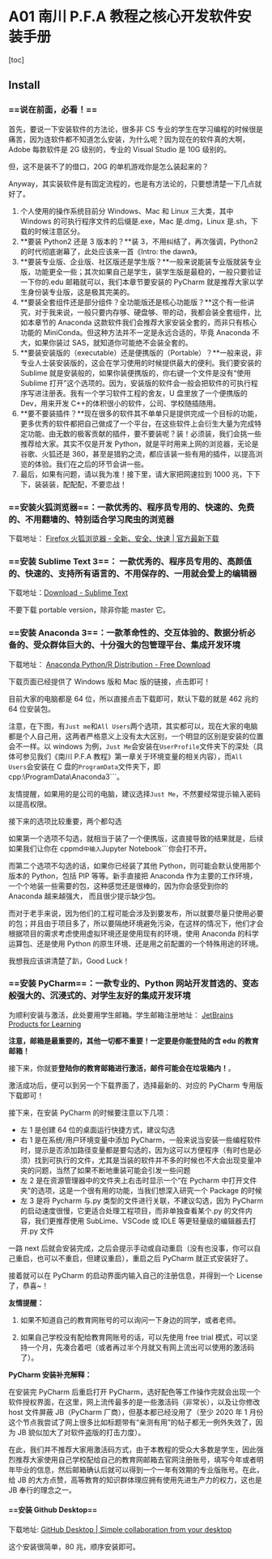 # A01 南川 P.F.A 教程之核心开发软件安装手册

[toc]

## Install

### ==说在前面，必看！==

首先，要说一下安装软件的方法论，很多非 CS 专业的学生在学习编程的时候很是痛苦，因为连软件都不知道怎么安装，为什么呢？因为现在的软件真的大啊，Adobe 每款软件是 2G 级别的，专业的 Visual Studio 是 10G 级别的。

但，这不是装不了的借口，20G 的单机游戏你是怎么装起来的？

Anyway，其实装软件是有固定流程的，也是有方法论的，只要想清楚一下几点就好了。

1. 个人使用的操作系统目前分 Windows、Mac 和 Linux 三大类，其中 Windows 的可执行程序文件的后缀是.exe，Mac 是.dmg，Linux 是.sh，下载的时候注意区分。
2. **要装 Python2 还是 3 版本的？**装 3，不用纠结了，再次强调，Python2 的时代彻底谢幕了，此处应该来一首《Intro: the dawn》。
3. **要装专业版、企业版、社区版还是学生版？**一般来说能装专业版就装专业版，功能更全一些；其次如果自己是学生，装学生版是最稳的，一般只要验证一下你的.edu 邮箱就可以，我们本章节要安装的 PyCharm 就是推荐大家以学生身份装专业版，这是极其完美的。
4. **要装全套组件还是部分组件？全功能版还是核心功能版？**这个有一些讲究，对于我来说，一般只要内存够、硬盘够、带的动，我都会装全套组件，比如本章节的 Anaconda 这款软件我们会推荐大家安装全套的，而非只有核心功能的 MiniConda。但这种方法并不一定是永远合适的，毕竟 Anaconda 不大，如果你装过 SAS，就知道你可能绝不会装全套的。
5. **要装安装版的（executable）还是便携版的（Portable）？**一般来说，非专业人士装安装版的，这会在学习使用的时候提供最大的便利。我们要安装的 Sublime 就是安装般的，如果你装便携版的，你右键一个文件是没有“使用 Sublime 打开”这个选项的。因为，安装版的软件会一般会把软件的可执行程序写进注册表。我有一个学习软件工程的舍友，U 盘里放了一个便携版的 Dev，用来开发 C++的体积很小的软件，公司、学校随插随用。
6. **要不要装插件？**现在很多的软件其不单单只是提供完成一个目标的功能，更多优秀的软件都把自己做成了一个平台，在这些软件上会衍生大量为完成特定功能、由无数的极客贡献的插件，要不要装呢？装！必须装，我们会挑一些推荐给大家。其实不仅是开发 Python，就是平时用来上网的浏览器，无论是谷歌、火狐还是 360，甚至是猎豹之流，都应该装一些有用的插件，以提高浏览的体验。我们在之后的环节会讲一些。
7. 最后，如果有问题，请以我为准！接下里，请大家把网速拉到 1000 兆，下下下，装装装，配配配，不要恋战！

### ==安装火狐浏览器==：一款优秀的、程序员专用的、快速的、免费的、不用翻墙的、特别适合学习爬虫的浏览器

下载地址： [Firefox 火狐浏览器 - 全新、安全、快速 | 官方最新下载](http://www.firefox.com.cn/)

### ==安装 Sublime Text 3==： 一款优秀的、程序员专用的、高颜值的、快速的、支持所有语言的、不用保存的、一用就会爱上的编辑器

下载地址：[Download - Sublime Text](https://www.sublimetext.com/3)

不要下载 portable version，除非你能 master 它。

### ==安装 Anaconda 3==：一款革命性的、交互体验的、数据分析必备的、受众群体巨大的、十分强大的包管理平台、集成开发环境

下载地址： [Anaconda Python/R Distribution - Free Download](https://www.anaconda.com/distribution/)

下载页面已经提供了 Windows 版和 Mac 版的链接，点击即可！

目前大家的电脑都是 64 位，所以直接点击下载即可，默认下载的就是 462 兆的 64 位安装包。

注意，在下图，有`Just me`和`All Users`两个选项，其实都可以，现在大家的电脑都是个人自己用，这两者严格意义上没有太大区别，一个明显的区别是安装的位置会不一样。以 windows 为例，`Just Me`会安装在`UserProfile`文件夹下的深处（具体可参见我们《南川 P.F.A 教程》第一章关于环境变量的相关内容），而`All Users`会安装在 C 盘的`ProgramData`文件夹下，即 cpp:\\ProgramData\Anaconda3```。

友情提醒，如果用的是公司的电脑，建议选择`Just Me`，不然要经常提示输入密码以提高权限。

接下来的选项比较重要，两个都勾选

如果第一个选项不勾选，就相当于装了一个便携版，这直接导致的结果就是，后续如果我们让你在 cppmd`中输入`Jupyter Notebook```你会打不开。

而第二个选项不勾选的话，如果你已经装了其他 Python，则可能会默认使用那个版本的 Python，包括 PIP 等等。新手直接把 Anaconda 作为主要的工作环境，一个个地装一些需要的包，这种感觉还是很棒的，因为你会感受到你的 Anaconda 越来越强大， 而且很少提示缺少包。

而对于老手来说，因为他们的工程可能会涉及到要发布，所以就要尽量只使用必要的包；并且由于项目多了，所以要隔绝环境避免污染，在这样的情况下，他们才会根据项目的需求考虑使用虚拟环境还是使用现有的环境，使用 Anaconda 的科学运算包、还是使用 Python 的原生环境、还是用之前配置的一个特殊用途的环境。

我想我应该讲清楚了趴，Good Luck！

### ==安装 PyCharm==：一款专业的、Python 网站开发首选的、变态般强大的、沉浸式的、对学生友好的集成开发环境

为顺利安装与激活，此处要用学生邮箱。学生邮箱注册地址： [JetBrains Products for Learning](https://www.jetbrains.com/shop/eform/students)

**注意，邮箱是最重要的，其他一切都不重要！一定要是你能登陆的含 edu 的教育邮箱！**

接下来，你就要**登陆你的教育邮箱进行激活，邮件可能会在垃圾箱内！**。

激活成功后，便可以到另一个下载界面了，选择最新的、对应的 PyCharm 专用版下载即可！

接下来，在安装 PyCharm 的时候要注意以下几项：

- 左 1 是创建 64 位的桌面运行快捷方式，建议勾选
- 右 1 是在系统/用户环境变量中添加 PyCharm，一般来说当安装一些编程软件时，提示是否添加路径变量都是要勾选的，因为这可以方便程序（有时也是必须）找到可执行的文件，尤其是当装的软件并不多的时候也不大会出现变量冲突的问题，当然了如果不断地重装可能会引发一些问题
- 左 2 是在资源管理器中的文件夹上右击时显示一个“在 Pycharm 中打开文件夹”的选项，这是一个很有用的功能，当我们想深入研究一个 Package 的时候
- 左 3 是将 Pycharm 与.py 类型的文件进行关联，不建议勾选，因为 PyCharm 的启动速度很慢，它更适合处理工程项目，而非单独查看某个.py 的文件内容，我们更推荐使用 SubLime、VSCode 或 IDLE 等更轻量级的编辑器去打开.py 文件

一路 next 后就会安装完成，之后会提示手动或自动重启（没有也没事，你可以自己重启，也可以不重启，但建议重启），重启之后 PyCharm 就正式安装好了。

接着就可以在 PyCharm 的启动界面内输入自己的注册信息，并得到一个 License 了，恭喜~！

**友情提醒：**

1. 如果不知道自己的教育网账号的可以询问一下身边的同学，或者老师。

2. 如果自己学校没有配给教育网账号的话，可以先使用 free trial 模式，可以坚持一个月，先凑合着吧（或者再过半个月就又有网上流出可以使用的激活码了）。

**PyCharm 安装补充解释：**

在安装完 PyCharm 后重启打开 PyCharm，选好配色等工作操作完就会出现一个软件授权界面，在这里，网上流传最多的是一些激活码（非常长），以及让你修改 host 文件屏蔽 JB（PyCharm 厂商），但基本都已经没用了（至少 2020 年 1 月份这个节点我尝试了网上很多比如标题带有“亲测有用”的帖子都无一例外失效了，因为 JB 貌似加大了对软件盗版的打击力度）。

在此，我们并不推荐大家用激活码方式，由于本教程的受众大多数是学生，因此强烈推荐大家使用自己学校配给自己的教育网邮箱去官网注册账号，填写今年或者明年毕业的信息，然后邮箱确认后就可以得到一个一年有效期的专业版账号。在此，给 JB 的大方点赞，高等教育的知识群体理应拥有使用先进生产力的权力，这也是 JB 奉行的理念之一。

#### ==安装 Github Desktop==

下载地址: [GitHub Desktop | Simple collaboration from your desktop](https://desktop.github.com/)

这个安装很简单，80 兆，顺序安装即可。
